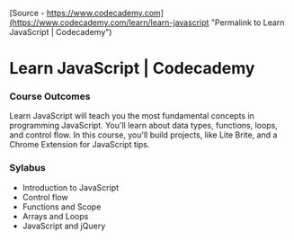 
[Source - https://www.codecademy.com](https://www.codecademy.com/learn/learn-javascript "Permalink to Learn JavaScript | Codecademy")

# Learn JavaScript | Codecademy

### Course Outcomes

Learn JavaScript will teach you the most fundamental concepts in programming JavaScript. You'll learn about data types, functions, loops, and control flow. In this course, you'll build projects, like Lite Brite, and a Chrome Extension for JavaScript tips.

### Sylabus

* Introduction to JavaScript
* Control flow
* Functions and Scope
* Arrays and Loops
* JavaScript and jQuery
